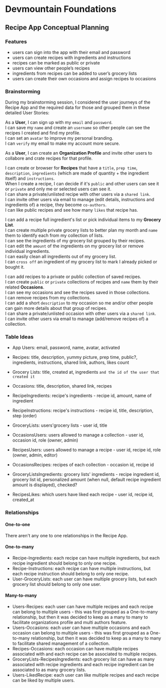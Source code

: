 # Devmountain Foundations
## Recipe App Conceptual Planning

### Features

- users can sign into the app with their email and password
- users can create recipes with ingredients and instructions
- recipes can be marked as public or private
- users can view other people’s recipes
- ingredients from recipes can be added to user’s grocery lists
- users can create their own occasions and assign recipes to occasions

### Brainstorming

During my brainstorming session, I considered the user journeys of the Recipe App and the required data for those and grouped them in these detailed User Stories:

As a **User**, I can sign up with my `email` and `password`.<br>
I can save my `name` and create an `username` so other people can see the recipes I created and find my profile.<br>
I can set an `avatar` to improve my personal branding.<br>
I can `verify` my email to make my account more secure.<br>

As a **User**, I can create an **Organization Profile** and invite other users to collabore and crate recipes for that profile.

I can create or browser for **Recipes** that have a `title`, `prep time`, `description`, `ingredients` (which are made of quantity + the ingredient itself) and `instructions`.<br>
When I create a recipe, I can decide if it's `public` and other users can see it or `private` and only me or selected users can see it.<br>
I can share a private/unlisted recipe with other users via a `shared link`.<br>
I can invite other users via email to manage (edit details, instructions and ingredients of) a recipe, they become `co-authors`.<br>
I can like public recipes and see how many `likes` that recipe has.

I can add a recipe full ingredient's list or pick individual items to my **Grocery List**.<br>
I can create multiple private grocery lists to better plan my month and `name` them to identify each from my collection of lists.<br>
I can see the ingredients of my grocery list grouped by their recipes.<br>
I can edit the `amount` of the ingredients on my grocery list or remove individual ingredients.<br>
I can easily clean all ingredients out of my grocery list.<br>
I can `cross off` an ingredient of my grocery list to mark I already picked or bought it.<br>

I can add recipes to a private or public collection of saved recipes.<br>
I can create `public` or `private` collections of recipes and `name` them by their related **Occasions**.<br>
I can see my occasions and see the recipes saved in those collections.<br>
I can remove recipes from my collections.<br>
I can add a short `description` to my occasion so me and/or other people can gain more details about that group of recipes.<br>
I can share a private/unlisted occasion with other users via a `shared link`.<br>
I can invite other users via email to manage (add/remove recipes of) a collection.<br>


### Table Ideas

- App Users: email, password, name, avatar, activated
- Recipes: title, description, yummy picture, prep time, public?, ingredients, instructions, shared link, authors, likes count
- Grocery Lists: title, created at, ingredients `and the id of the user that created it`
- Occasions: title, description, shared link, recipes

- RecipeIngredients: recipe's ingredients - recipe id, amount, name of ingredient
- RecipeInstructions: recipe's instructions - recipe id, title, description, step (order)
- GroceryLists: users'grocery lists - user id, title
- OccasionsUsers: users allowed to manage a collection - user id, occasion id, role (owner, admin)
- RecipesUsers: users allowed to manage a recipe - user id, recipe id, role (owner, admin, editor)
- OccasionsRecipes: recipes of each collection - occasion id, recipe id
- GroceryListsIngredients: grocery lists' ingredients - recipe ingredient id, grocery list id, personalized amount (when null, default recipe ingredient amount is displayed), checked?
- RecipesLikes: which users have liked each recipe - user id, recipe id, created_at

### Relationships

#### One-to-one
There aren't any one to one relationships in the Recipe App.

#### One-to-many
- Recipe-Ingredients: each recipe can have multiple ingredients, but each recipe ingredient should belong to only one recipe.
- Recipe-Instructions: each recipe can have multiple instructions, but each recipe instruction should belong to only one recipe.
- User-GroceryLists: each user can have multiple grocery lists, but each grocery list should belong to only one user.

#### Many-to-many
- Users-Recipes: each user can have multiple recipes and each recipe can belong to multiple users - this was first grouped as a One-to-many relationship, but then it was decided to keep as a many to many to facilitate organizations profile and multi authors feature.
- Users-Occasions: each user can have multiple occasions and each occasion can belong to multiple users - this was first grouped as a One-to-many relationship, but then it was decided to keep as a many to many to facilitate shared management of a collection.
- Recipes-Occasions: each occasion can have multiple recipes associated with and each recipe can be associated to multiple recipes.
- GroceryLists-RecipesIngredients: each grocery list can have as many associated with recipe ingredients and each recipe ingredient can be associated to as many grocery lists.
- Users-LikedRecipe: each user can like multiple recipes and each recipe can be liked by multiple users.
